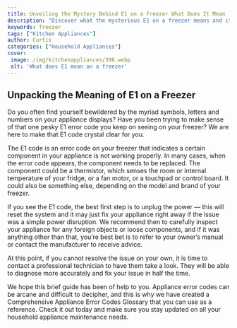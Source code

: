 ```yaml
---
title: Unveiling the Mystery Behind E1 on a Freezer What Does It Mean
description: "Discover what the mysterious E1 on a freezer means and its purpose Learn how it affects your everyday life and how to fix any cooling problems caused by it"
keywords: freezer
tags: ["Kitchen Appliances"]
author: Curtis
categories: ["Household Appliances"]
cover: 
 image: /img/kitchenappliances/396.webp
 alt: 'What does E1 mean on a freezer'
---
```

## Unpacking the Meaning of E1 on a Freezer
Do you often find yourself bewildered by the myriad symbols, letters and numbers on your appliance displays? Have you been trying to make sense of that one pesky E1 error code you keep on seeing on your freezer? We are here to make that E1 code crystal clear for you. 

The E1 code is an error code on your freezer that indicates a certain component in your appliance is not working properly. In many cases, when the error code appears, the component needs to be replaced. The component could be a thermistor, which senses the room or internal temperature of your fridge, or a fan motor, or a touchpad or control board. It could also be something else, depending on the model and brand of your freezer. 

If you see the E1 code, the best first step is to unplug the power –– this will reset the system and it may just fix your appliance right away if the issue was a simple power disruption. We recommend then to carefully inspect your appliance for any foreign objects or loose components, and if it was anything other than that, you’re best bet is to refer to your owner’s manual or contact the manufacturer to receive advice.

At this point, if you cannot resolve the issue on your own, it is time to contact a professional technician to have them take a look. They will be able to diagnose more accurately and fix your issue in half the time.

We hope this brief guide has been of help to you. Appliance error codes can be arcane and difficult to decipher, and this is why we have created a Comprehensive Appliance Error Codes Glossary that you can use as a reference. Check it out today and make sure you stay updated on all your household appliance maintenance needs.
